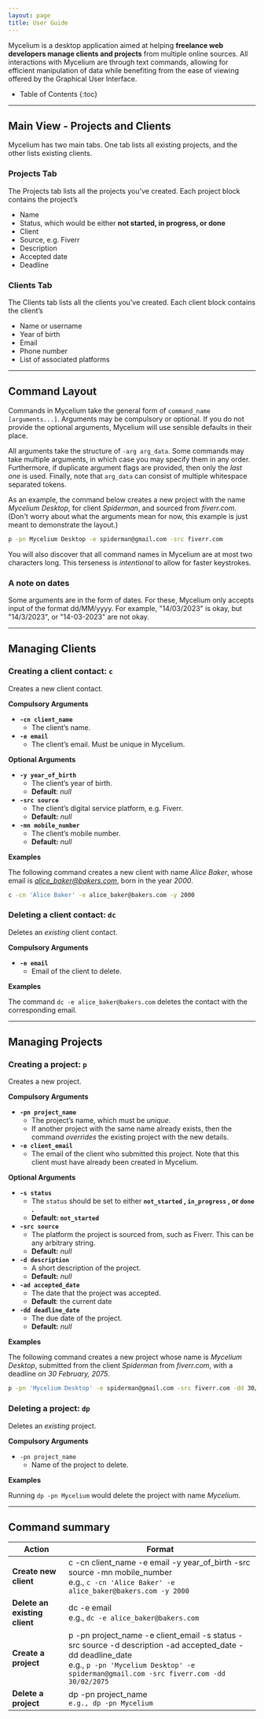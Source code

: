 ```yaml
---
layout: page
title: User Guide
---
```


Mycelium is a desktop application aimed at helping **freelance web developers manage clients and projects** from multiple online sources. All interactions with Mycelium are through text commands, allowing for efficient manipulation of data while benefiting from the ease of viewing offered by the Graphical User Interface.

* Table of Contents
{:toc}

--------------------------------------------------------------------------------------------------------------------

## Main View - Projects and Clients

Mycelium has two main tabs. One tab lists all existing projects, and the other lists existing clients.

### Projects Tab

The Projects tab lists all the projects you've created. Each project block contains the project’s

- Name
- Status, which would be either **not started, in progress, or done**
- Client
- Source, e.g. Fiverr
- Description
- Accepted date
- Deadline

### Clients Tab

The Clients tab lists all the clients you've created. Each client block contains the client’s

- Name or username
- Year of birth
- Email
- Phone number
- List of associated platforms


--------------------------------------------------------------------------------------------------------------------
## Command Layout

Commands in Mycelium take the general form of `command_name [arguments...]`.
Arguments may be compulsory or optional. If you do not provide the optional
arguments, Mycelium will use sensible defaults in their place.

All arguments take the structure of `-arg arg_data`. Some commands may take
multiple arguments, in which case you may specify them in any order.
Furthermore, if duplicate argument flags are provided, then only the *last one*
is used. Finally, note that `arg_data` can consist of multiple whitespace
separated tokens.

As an example, the command below creates a new project with the name *Mycelium
Desktop*, for client *Spiderman*, and sourced from *fiverr.com*. (Don't worry
about what the arguments mean for now, this example is just meant to
demonstrate the layout.) 

```bash
p -pn Mycelium Desktop -e spiderman@gmail.com -src fiverr.com
```

You will also discover that all command names in Mycelium are at most two
characters long. This terseness is *intentional* to allow for faster
keystrokes.

### A note on dates

Some arguments are in the form of dates. For these, Mycelium only accepts input
of the format dd/MM/yyyy. For example, "14/03/2023" is okay, but "14/3/2023",
or "14-03-2023" are not okay.

--------------------------------------------------------------------------------------------------------------------

## Managing Clients

### Creating a client contact: `c`

Creates a new client contact.

**Compulsory Arguments**

- **`-cn client_name`**
    - The client’s name.
- **`-e email`**
    - The client’s email. Must be unique in Mycelium.

**Optional Arguments**

- **`-y year_of_birth`**
    - The client’s year of birth.
    - **Default**: *null*
- **`-src source`**
    - The client’s digital service platform, e.g. Fiverr.
    - **Default:** *null*
- **`-mn mobile_number`**
    - The client’s mobile number.
    - **Default:** *null*

**Examples**

The following command creates a new client with name *Alice Baker*, whose email is *alice_baker@bakers.com*, born in the year *2000*.

```bash
c -cn 'Alice Baker' -e alice_baker@bakers.com -y 2000
```

### Deleting a client contact: `dc`

Deletes an *existing* client contact.

**Compulsory Arguments**

- **`-e email`**
    - Email of the client to delete.

**Examples**

The command `dc -e alice_baker@bakers.com`  deletes the contact with the corresponding email.

--------------------------------------------------------------------------------------------------------------------
## Managing Projects

### Creating a project: `p`

Creates a new project.

**Compulsory Arguments**

- **`-pn project_name`**
    - The project’s name, which must be *unique.*
    - If another project with the same name already exists, then the command *overrides* the existing project with the new details.
- **`-e client_email`**
    - The email of the client who submitted this project. Note that this client must have already been created in Mycelium.

**Optional Arguments**

- **`-s status`**
    - The `status` should be set to either **`not_started` , `in_progress` , or `done` .**
    - **Default:** **`not_started`**
- **`-src source`**
    - The platform the project is sourced from, such as Fiverr. This can be any arbitrary string.
    - **Default:** *null*
- **`-d description`**
    - A short description of the project.
    - **Default:** *null*
- **`-ad accepted_date`**
    - The date that the project was accepted.
    - **Default**: the current date
- **`-dd deadline_date`**
    - The due date of the project.
    - **Default:** *null*

**Examples**

The following command creates a new project whose name is *Mycelium Desktop*, submitted from the client *Spiderman* from *fiverr.com*, with a deadline on *30 February, 2075*.

```bash
p -pn 'Mycelium Desktop' -e spiderman@gmail.com -src fiverr.com -dd 30/02/2075
```

### Deleting a project: `dp`

Deletes an *existing* project.

**Compulsory Arguments**

- `-pn project_name`
    - Name of the project to delete.

**Examples**

Running `dp -pn Mycelium` would delete the project with name *Mycelium*.

--------------------------------------------------------------------------------------------------------------------

## Command summary

Action | Format
--------|------------------
**Create new client** | c -cn client_name -e email -y year_of_birth -src source -mn mobile_number <br> e.g., `c -cn 'Alice Baker' -e alice_baker@bakers.com -y 2000`
**Delete an existing client** | dc -e email <br> e.g., `dc -e alice_baker@bakers.com`
**Create a project** | p -pn project_name -e client_email -s status -src source -d description -ad accepted_date -dd deadline_date <br> e.g., `p -pn 'Mycelium Desktop' -e spiderman@gmail.com -src fiverr.com -dd 30/02/2075`
**Delete a project** | dp -pn project_name <br> `e.g., dp -pn Mycelium`
